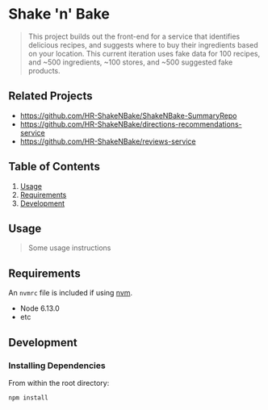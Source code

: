 # Shake 'n' Bake

> This project builds out the front-end for a service that identifies delicious recipes, and suggests where to buy their ingredients based on your location. This current iteration uses fake data for 100 recipes, and ~500 ingredients, ~100 stores, and ~500 suggested fake products. 

## Related Projects

  - https://github.com/HR-ShakeNBake/ShakeNBake-SummaryRepo
  - https://github.com/HR-ShakeNBake/directions-recommendations-service
  - https://github.com/HR-ShakeNBake/reviews-service

## Table of Contents

1. [Usage](#Usage)
1. [Requirements](#requirements)
1. [Development](#development)

## Usage

> Some usage instructions

## Requirements

An `nvmrc` file is included if using [nvm](https://github.com/creationix/nvm).

- Node 6.13.0
- etc

## Development

### Installing Dependencies

From within the root directory:

```sh
npm install
```

